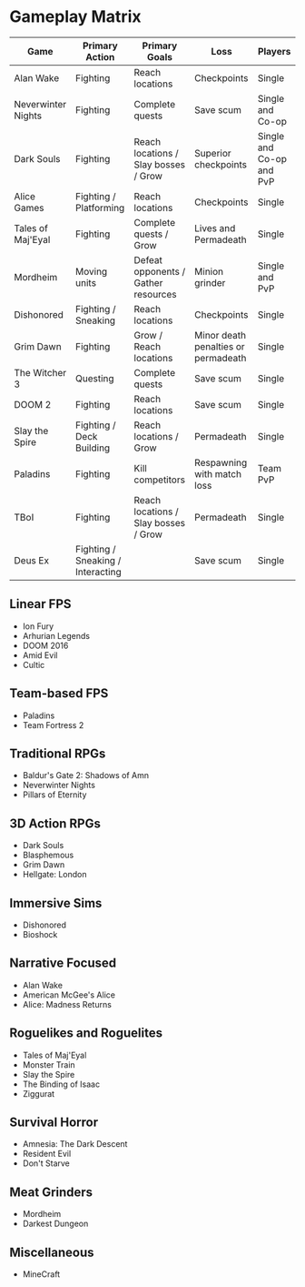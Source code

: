 # Gameplay Matrix

| Game               | Primary Action                    | Primary Goals                        | Loss                                | Players                  |
| ------------------ | --------------------------------- | ------------------------------------ | ----------------------------------- | ------------------------ |
| Alan Wake          | Fighting                          | Reach locations                      | Checkpoints                         | Single                   |
| Neverwinter Nights | Fighting                          | Complete quests                      | Save scum                           | Single and Co-op         |
| Dark Souls         | Fighting                          | Reach locations / Slay bosses / Grow | Superior checkpoints                | Single and Co-op and PvP |
| Alice Games        | Fighting / Platforming            | Reach locations                      | Checkpoints                         | Single                   |
| Tales of Maj'Eyal  | Fighting                          | Complete quests / Grow               | Lives and Permadeath                | Single                   |
| Mordheim           | Moving units                      | Defeat opponents / Gather resources  | Minion grinder                      | Single and PvP           |
| Dishonored         | Fighting / Sneaking               | Reach locations                      | Checkpoints                         | Single                   |
| Grim Dawn          | Fighting                          | Grow / Reach locations               | Minor death penalties or permadeath | Single                   |
| The Witcher 3      | Questing                          | Complete quests                      | Save scum                           | Single                   |
| DOOM 2             | Fighting                          | Reach locations                      | Save scum                           | Single                   |
| Slay the Spire     | Fighting / Deck Building          | Reach locations / Grow               | Permadeath                          | Single                   |
| Paladins           | Fighting                          | Kill competitors                     | Respawning with match loss          | Team PvP                 |
| TBoI               | Fighting                          | Reach locations / Slay bosses / Grow | Permadeath                          | Single                   |
| Deus Ex            | Fighting / Sneaking / Interacting |                                      | Save scum                           | Single                   |



## Linear FPS

* Ion Fury
* Arhurian Legends
* DOOM 2016
* Amid Evil
* Cultic

## Team-based FPS

* Paladins
* Team Fortress 2

## Traditional RPGs

* Baldur's Gate 2: Shadows of Amn
* Neverwinter Nights
* Pillars of Eternity

## 3D Action RPGs

* Dark Souls
* Blasphemous
* Grim Dawn
* Hellgate: London

## Immersive Sims

* Dishonored
* Bioshock

## Narrative Focused

* Alan Wake
* American McGee's Alice
* Alice: Madness Returns

## Roguelikes and Roguelites

* Tales of Maj'Eyal
* Monster Train
* Slay the Spire
* The Binding of Isaac
* Ziggurat

## Survival Horror

* Amnesia: The Dark Descent
* Resident Evil
* Don't Starve

## Meat Grinders

* Mordheim
* Darkest Dungeon

## Miscellaneous

* MineCraft
